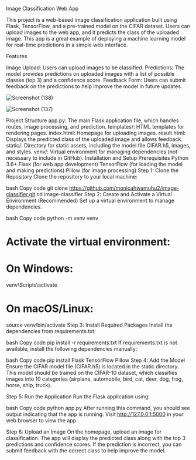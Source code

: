 Image Classification Web App

This project is a web-based image classification application built using Flask, TensorFlow, and a pre-trained model on the CIFAR dataset. Users can upload images to the web app, and it predicts the class of the uploaded image. This app is a great example of deploying a machine learning model for real-time predictions in a simple web interface.

Features

Image Upload: Users can upload images to be classified.
Predictions: The model provides predictions on uploaded images with a list of possible classes (top 3) and a confidence score.
Feedback Form: Users can submit feedback on the predictions to help improve the model in future updates.

![Screenshot (138)](https://github.com/user-attachments/assets/e928afd4-747f-4ab9-acc8-c44875eeacad)

![Screenshot (137)](https://github.com/user-attachments/assets/caf09134-cd9c-4865-a609-6cfde863933a)

Project Structure
app.py: The main Flask application file, which handles routes, image processing, and prediction.
templates/: HTML templates for rendering pages.
index.html: Homepage for uploading images.
result.html: Displays the predicted class of the uploaded image and allows feedback.
static/: Directory for static assets, including the model file CIFAR.h5, images, and styles.
venv/: Virtual environment for managing dependencies (not necessary to include in GitHub).
Installation and Setup
Prerequisites
Python 3.6+
Flask (for web app development)
TensorFlow (for loading the model and making predictions)
Pillow (for image processing)
Step 1: Clone the Repository
Clone the repository to your local machine:

bash
Copy code
git clone https://github.com/monicahwamuhu2/image-classifier.git
cd image-classifier
Step 2: Create and Activate a Virtual Environment (Recommended)
Set up a virtual environment to manage dependencies.

bash
Copy code
python -m venv venv
# Activate the virtual environment:
# On Windows:
venv\Scripts\activate
# On macOS/Linux:
source venv/bin/activate
Step 3: Install Required Packages
Install the dependencies from requirements.txt:

bash
Copy code
pip install -r requirements.txt
If requirements.txt is not available, install the following dependencies manually:

bash
Copy code
pip install Flask TensorFlow Pillow
Step 4: Add the Model
Ensure the CIFAR model file (CIFAR.h5) is located in the static directory. This model should be trained on the CIFAR-10 dataset, which classifies images into 10 categories (airplane, automobile, bird, cat, deer, dog, frog, horse, ship, truck).

Step 5: Run the Application
Run the Flask application using:

bash
Copy code
python app.py
After running this command, you should see output indicating that the app is running. Visit http://127.0.0.1:5000 in your web browser to view the app.

Step 6: Upload an Image
On the homepage, upload an image for classification.
The app will display the predicted class along with the top 3 predictions and confidence scores.
If the prediction is incorrect, you can submit feedback with the correct class to help improve the model.
